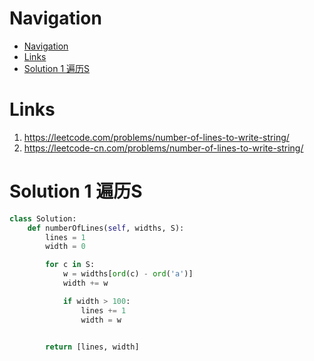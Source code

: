 # Navigation
- [Navigation](#navigation)
- [Links](#links)
- [Solution 1 遍历S](#solution-1-%e9%81%8d%e5%8e%86s)

# Links
1. https://leetcode.com/problems/number-of-lines-to-write-string/
2. https://leetcode-cn.com/problems/number-of-lines-to-write-string/


# Solution 1 遍历S
```python
class Solution:
    def numberOfLines(self, widths, S):
        lines = 1
        width = 0

        for c in S:
            w = widths[ord(c) - ord('a')]
            width += w

            if width > 100:
                lines += 1
                width = w

            
        return [lines, width]
```